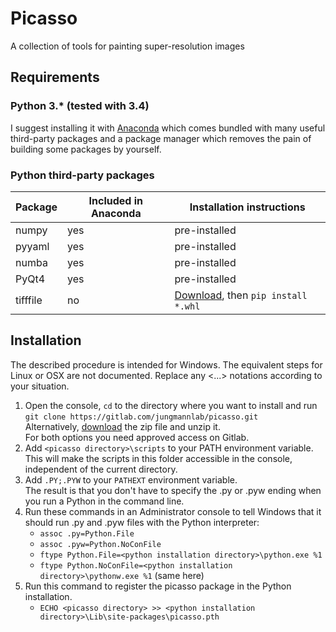 # Picasso
A collection of tools for painting super-resolution images

## Requirements
### Python 3.* (tested with 3.4)  
I suggest installing it with [Anaconda](https://www.continuum.io/downloads) which comes bundled with many useful third-party packages and a package manager which removes the pain of building some packages by yourself.

### Python third-party packages
| Package  | Included in Anaconda | Installation instructions |
| -------- | -------------------- | ------------------------- |
| numpy    | yes                  | pre-installed             |
| pyyaml   | yes                  | pre-installed             |
| numba    | yes                  | pre-installed             |
| PyQt4    | yes                  | pre-installed             |
| tifffile | no                   | [Download](http://www.lfd.uci.edu/~gohlke/pythonlibs/), then `pip install *.whl` |

## Installation
The described procedure is intended for Windows. The equivalent steps for Linux or OSX are not documented.
Replace any <...> notations according to your situation.
1. Open the console, `cd` to the directory where you want to install and run  
`git clone https://gitlab.com/jungmannlab/picasso.git`  
Alternatively, [download](https://gitlab.com/jungmannlab/picasso) the zip file and unzip it.  
For both options you need approved access on Gitlab.
3. Add `<picasso directory>\scripts` to your PATH environment variable.  
This will make the scripts in this folder accessible in the
console, independent of the current directory.
4. Add `.PY;.PYW` to your `PATHEXT` environment variable.  
The result is that you don't have to specify the .py or .pyw ending when you run a Python in the command line.
5. Run these commands in an Administrator console to tell Windows that it should run .py and .pyw files with the Python interpreter:
    - `assoc .py=Python.File`
    - `assoc .pyw=Python.NoConFile`
    - `ftype Python.File=<python installation directory>\python.exe %1`
    - `ftype Python.NoConFile=<python installation directory>\pythonw.exe %1` (same here)
6. Run this command to register the picasso package in the Python installation.
    - `ECHO <picasso directory> >> <python installation directory>\Lib\site-packages\picasso.pth`
